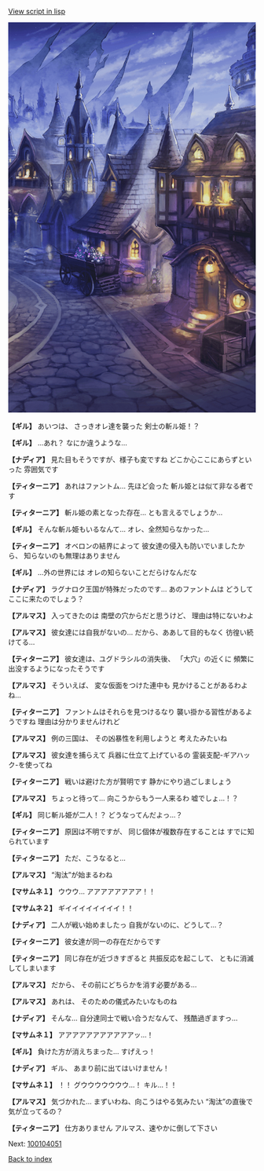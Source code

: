 [View script in lisp](../scripts/100104041.txt)

![101_city_night2.png](../images/backgrounds/101_city_night2.png)

**【ギル】**
あいつは、
さっきオレ達を襲った
剣士の斬ル姫！？

**【ギル】**
…あれ？
なにか違うような…

**【ナディア】**
見た目もそうですが、様子も変ですね
どこか心ここにあらずといった
雰囲気です

**【ティターニア】**
あれはファントム…
先ほど会った
斬ル姫とは似て非なる者です

**【ティターニア】**
斬ル姫の素となった存在…
とも言えるでしょうか…

**【ギル】**
そんな斬ル姫もいるなんて…
オレ、全然知らなかった…

**【ティターニア】**
オベロンの結界によって
彼女達の侵入も防いでいましたから、
知らないのも無理はありません

**【ギル】**
…外の世界には
オレの知らないことだらけなんだな

**【ナディア】**
ラグナロク王国が特殊だったのです…
あのファントムは
どうしてここに来たのでしょう？

**【アルマス】**
入ってきたのは
南壁の穴からだと思うけど、
理由は特にないわよ

**【アルマス】**
彼女達には自我がないの…
だから、ああして目的もなく
彷徨い続けてる…

**【ティターニア】**
彼女達は、ユグドラシルの消失後、
「大穴」の近くに
頻繁に出没するようになったそうです

**【アルマス】**
そういえば、
変な仮面をつけた連中も
見かけることがあるわよね…

**【ティターニア】**
ファントムはそれらを見つけるなり
襲い掛かる習性があるようですね
理由は分かりませんけれど

**【アルマス】**
例の三国は、
その凶暴性を利用しようと
考えたみたいね

**【アルマス】**
彼女達を捕らえて
兵器に仕立て上げているの
霊装支配-ギアハック-を使ってね

**【ティターニア】**
戦いは避けた方が賢明です
静かにやり過ごしましょう

**【アルマス】**
ちょっと待って…
向こうからもう一人来るわ
嘘でしょ…！？

**【ギル】**
同じ斬ル姫が二人！？
どうなってんだよっ…？

**【ティターニア】**
原因は不明ですが、
同じ個体が複数存在することは
すでに知られています

**【ティターニア】**
ただ、こうなると…

**【アルマス】**
“淘汰”が始まるわね

**【マサムネ１】**
ウウウ…
アアアアアアアア！！

**【マサムネ２】**
ギイイイイイイイイ！！

**【ナディア】**
二人が戦い始めましたっ
自我がないのに、どうして…？

**【ティターニア】**
彼女達が同一の存在だからです

**【ティターニア】**
同じ存在が近づきすぎると
共振反応を起こして、
ともに消滅してしまいます

**【アルマス】**
だから、
その前にどちらかを消す必要がある…

**【アルマス】**
あれは、
そのための儀式みたいなものね

**【ナディア】**
そんな…
自分達同士で戦い合うだなんて、
残酷過ぎますっ…

**【マサムネ１】**
アアアアアアアアアアアッ…！

**【ギル】**
負けた方が消えちまった…
すげえっ！

**【ナディア】**
ギル、
あまり前に出てはいけません！

**【マサムネ１】**
！！
グウウウウウウウ…！
キル…！！

**【アルマス】**
気づかれた…
まずいわね、向こうはやる気みたい
“淘汰”の直後で気が立ってるの？

**【ティターニア】**
仕方ありません
アルマス、速やかに倒して下さい

Next: [100104051](100104051.md)

[Back to index](index.md)
